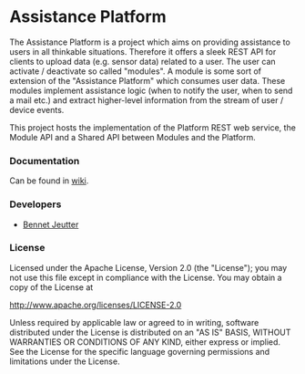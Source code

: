 # Assistance Platform

The Assistance Platform is a project which aims on providing assistance to users in all thinkable situations. Therefore it offers a sleek REST API for clients to upload data (e.g. sensor data) related to a user. The user can activate / deactivate so called "modules". A module is some sort of extension of the "Assistance Platform" which consumes user data. These modules implement assistance logic (when to notify the user, when to send a mail etc.) and extract higher-level information from the stream of user / device events.

This project hosts the implementation of the Platform REST web service, the Module API and a Shared API between Modules and the Platform.

### Documentation
Can be found in [wiki](https://github.com/Telecooperation/server_platform_assistance/wiki).

### Developers
* [Bennet Jeutter](https://github.com/eintopf)

### License
Licensed under the Apache License, Version 2.0 (the "License");
you may not use this file except in compliance with the License.
You may obtain a copy of the License at

   http://www.apache.org/licenses/LICENSE-2.0

Unless required by applicable law or agreed to in writing, software
distributed under the License is distributed on an "AS IS" BASIS,
WITHOUT WARRANTIES OR CONDITIONS OF ANY KIND, either express or implied.
See the License for the specific language governing permissions and
limitations under the License.
